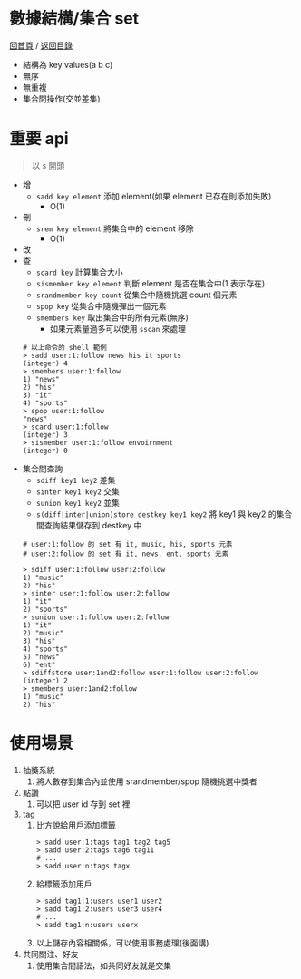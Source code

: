 數據結構/集合 set
===
[回首頁](https://github.com/frank575/nn/) / [返回目錄](../../)

* 結構為 key values(a b c)
* 無序
* 無重複
* 集合間操作(交並差集)

# 重要 api

> 以 s 開頭

* 增
  * `sadd key element` 添加 element(如果 element 已存在則添加失敗)
    * O(1)
* 刪
  * `srem key element` 將集合中的 element 移除
    * O(1)
* 改
* 查
  * `scard key` 計算集合大小
  * `sismember key element` 判斷 element 是否在集合中(1 表示存在)
  * `srandmember key count` 從集合中隨機挑選 count 個元素
  * `spop key` 從集合中隨機彈出一個元素
  * `smembers key` 取出集合中的所有元素(無序)
    * 如果元素量過多可以使用 `sscan` 來處理
  ```shell
  # 以上命令的 shell 範例
  > sadd user:1:follow news his it sports
  (integer) 4
  > smembers user:1:follow
  1) "news"
  2) "his"
  3) "it"
  4) "sports"
  > spop user:1:follow
  "news"
  > scard user:1:follow
  (integer) 3
  > sismember user:1:follow envoirnment
  (integer) 0
  ```
* 集合間查詢
  * `sdiff key1 key2` 差集
  * `sinter key1 key2` 交集
  * `sunion key1 key2` 並集
  * `s(diff|inter|union)store destkey key1 key2` 將 key1 與 key2 的集合間查詢結果儲存到 destkey 中
  ```shell
  # user:1:follow 的 set 有 it, music, his, sports 元素
  # user:2:follow 的 set 有 it, news, ent, sports 元素
  
  > sdiff user:1:follow user:2:follow
  1) "music"
  2) "his"
  > sinter user:1:follow user:2:follow
  1) "it" 
  2) "sports"
  > sunion user:1:follow user:2:follow
  1) "it"
  2) "music"
  3) "his"
  4) "sports"
  5) "news"
  6) "ent"
  > sdiffstore user:1and2:follow user:1:follow user:2:follow
  (integer) 2
  > smembers user:1and2:follow
  1) "music"
  2) "his"
  ```

# 使用場景

1. 抽獎系統
   1. 將人數存到集合內並使用 srandmember/spop 隨機挑選中獎者
2. 點讚
   1. 可以把 user id 存到 set 裡
3. tag
   1. 比方說給用戶添加標籤
      ```shell
      > sadd user:1:tags tag1 tag2 tag5
      > sadd user:2:tags tag6 tag11
      # ...
      > sadd user:n:tags tagx
      ```
   2. 給標籤添加用戶
      ```shell
      > sadd tag1:1:users user1 user2
      > sadd tag1:2:users user3 user4
      # ...
      > sadd tag1:n:users userx
      ```
   3. 以上儲存內容相關係，可以使用事務處理(後面講)
4. 共同關注、好友
   1. 使用集合間語法，如共同好友就是交集
    
